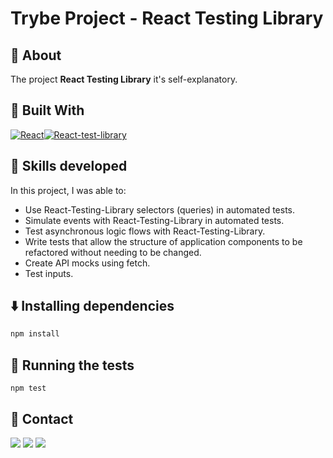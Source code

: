 # Trybe Project - React Testing Library

## 📝 About

The project **React Testing Library** it's self-explanatory.

## 🚀 Built With

[![React][React]][React-url][![React-test-library][React-test-library]][React-test-library-url]

## 📌 Skills developed

In this project, I was able to:

- Use React-Testing-Library selectors (queries) in automated tests.
- Simulate events with React-Testing-Library in automated tests.
- Test asynchronous logic flows with React-Testing-Library.
- Write tests that allow the structure of application components to be refactored without needing to be changed.
- Create API mocks using fetch.
- Test inputs.
  
## ⬇️ Installing dependencies


  ```bash
  npm install
  ``` 

## 🧪 Running the tests

  ```
  npm test
  ```


## 💬 Contact

<div>
  <a href = "https://wa.me/41999240022"><img src="https://img.shields.io/badge/WhatsApp-25D366?style=for-the-badge&logo=whatsapp&logoColor=white" target="_blank"></a>
  <a href = "mailto:varelathierry@gmail.com"><img src="https://img.shields.io/badge/-Gmail-%23333?style=for-the-badge&logo=gmail&logoColor=white" target="_blank"></a>
  <a href="https://www.linkedin.com/in/varela-thierry" target="_blank"><img src="https://img.shields.io/badge/-LinkedIn-%230077B5?style=for-the-badge&logo=linkedin&logoColor=white"
</div>

[React]: https://shields.io/badge/react-black?logo=react&style=for-the-badge
[React-url]: https://legacy.reactjs.org
[React-test-library]: https://img.shields.io/badge/testing%20library-323330?style=for-the-badge&logo=testing-library&logoColor=red
[React-test-library-url]: https://testing-library.com/docs/react-testing-library/intro/
